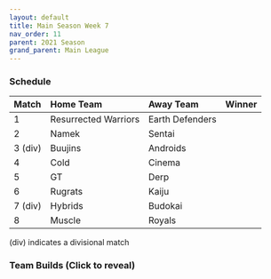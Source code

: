 ```yaml
---
layout: default
title: Main Season Week 7
nav_order: 11
parent: 2021 Season
grand_parent: Main League
---
```

### Schedule

|Match          |  Home Team            | Away Team        | Winner          |
| :-------------| :---------------------| :----------------| :---------------|
| 1             |  Resurrected Warriors | Earth Defenders           |           |
| 2             | Namek                 | Sentai             |               |
| 3 (div)       | Buujins               | Androids      |     |
| 4             | Cold                  | Cinema           |          |
| 5             | GT                    | Derp         |  |
| 6             | Rugrats               | Kaiju            |          |
| 7 (div)       | Hybrids               | Budokai            |          | 
| 8             | Muscle                | Royals            |           |

(div) indicates a divisional match

### Team Builds (Click to reveal)
		 	 	 	 	 	 